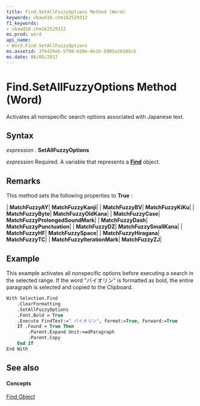 ```yaml
---
title: Find.SetAllFuzzyOptions Method (Word)
keywords: vbawd10.chm162529312
f1_keywords:
- vbawd10.chm162529312
ms.prod: word
api_name:
- Word.Find.SetAllFuzzyOptions
ms.assetid: 3fb439eb-5f98-620e-0e16-5905a2b105c6
ms.date: 06/08/2017
---
```



# Find.SetAllFuzzyOptions Method (Word)

Activates all nonspecific search options associated with Japanese text.


## Syntax

 _expression_ . **SetAllFuzzyOptions**

 _expression_ Required. A variable that represents a **[Find](find-object-word.md)** object.


## Remarks

This method sets the following properties to  **True** :



| **MatchFuzzyAY**| **MatchFuzzyKanji**|
| **MatchFuzzyBV**| **MatchFuzzyKiKu**|
| **MatchFuzzyByte**| **MatchFuzzyOldKana**|
| **MatchFuzzyCase**| **MatchFuzzyProlongedSoundMark**|
| **MatchFuzzyDash**| **MatchFuzzyPunctuation**|
| **MatchFuzzyDZ**| **MatchFuzzySmallKana**|
| **MatchFuzzyHF**| **MatchFuzzySpace**|
| **MatchFuzzyHiragana**| **MatchFuzzyTC**|
| **MatchFuzzyIterationMark**| **MatchFuzzyZJ**|

## Example

This example activates all nonspecific options before executing a search in the selected range. If the word "バイオリン" is formatted as bold, the entire paragraph is selected and copied to the Clipboard.


```vb
With Selection.Find 
    .ClearFormatting 
    .SetAllFuzzyOptions 
    .Font.Bold = True 
    .Execute FindText:=" バイオリン", Format:=True, Forward:=True 
    If .Found = True Then 
        .Parent.Expand Unit:=wdParagraph 
        .Parent.Copy 
    End If 
End With
```


## See also


#### Concepts


[Find Object](find-object-word.md)

